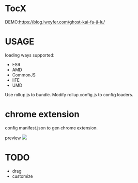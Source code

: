 # TocX

DEMO:https://blog.lwxyfer.com/ghost-kai-fa-ji-lu/

# USAGE

loading ways supported:

- ES6
- AMD
- CommonJS
- IIFE
- UMD

Use rollup.js to bundle. Modify rollup.config.js to config loaders.

# chrome extension

config manifest.json to gen chrome extension.

preview
![](https://ooo.0o0.ooo/2016/05/17/573abc571a948.png)

# TODO

- drag
- customize
